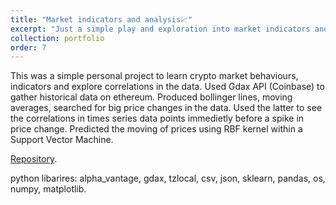 ```yaml
---
title: "Market indicators and analysis💹"
excerpt: "Just a simple play and exploration into market indicators and trends. <br/><img src='/images/bollinger_analysis.png' width='50%'>"
collection: portfolio
order: 7
---
```


This was a simple personal project to learn crypto market behaviours, indicators and explore correlations in the data.
Used Gdax API (Coinbase) to gather historical data on ethereum. Produced bollinger lines, moving averages, searched for big price changes in the data.
Used the latter to see the correlations in times series data points immedietly before a spike in price change.
Predicted the moving of prices using RBF kernel within a Support Vector Machine.

[Repository](https://github.com/kryogenica/Crypto-market).

python libarires: alpha_vantage, gdax, tzlocal, csv, json, sklearn, pandas, os, numpy, matplotlib. 
